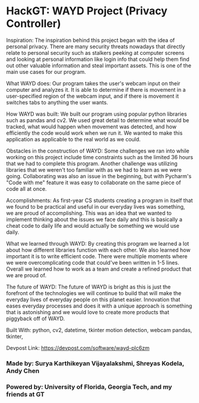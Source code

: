 # HackGT: WAYD Project (Privacy Controller)

Inspiration:		The inspiration behind this project began with the idea of personal privacy. There are many security threats nowadays that directly relate to personal security such as stalkers peeking at computer screens and looking at personal information like login info that could help them find out other valuable information and steal important assets. This is one of the main use cases for our program.

What WAYD does: 		Our program takes the user's webcam input on their computer and analyzes it. It is able to determine if there is movement in a user-specified region of the webcam input, and if there is movement it switches tabs to anything the user wants.

How WAYD was built: 		We built our program using popular python libraries such as pandas and cv2. We used great detail to determine what would be tracked, what would happen when movement was detected, and how efficiently the code would work when we run it. We wanted to make this application as applicable to the real world as we could.

Obstacles in the construction of WAYD: 		Some challenges we ran into while working on this project include time constraints such as the limited 36 hours that we had to complete this program. Another challenge was utilizing libraries that we weren't too familiar with as we had to learn as we were going. Collaborating was also an issue in the beginning, but with Pycharm's "Code with me" feature it was easy to collaborate on the same piece of code all at once.

Accomplishments: 		As first-year CS students creating a program in itself that we found to be practical and useful in our everyday lives was something, we are proud of accomplishing. This was an idea that we wanted to implement thinking about the issues we face daily and this is basically a cheat code to daily life and would actually be something we would use daily.

What we learned through WAYD: 		By creating this program we learned a lot about how different libraries function with each other. We also learned how important it is to write efficient code. There were multiple moments where we were overcomplicating code that could've been written in 1-5 lines. Overall we learned how to work as a team and create a refined product that we are proud of.

The future of WAYD: 		The future of WAYD is bright as this is just the forefront of the technologies we will continue to build that will make the everyday lives of everyday people on this planet easier. Innovation that eases everyday processes and does it with a unique approach is something that is astonishing and we would love to create more products that piggyback off of WAYD.

Built With:
python,
cv2,
datetime, 
tkinter
motion detection,
webcam
pandas,
tkinter,

Devpost Link: https://devpost.com/software/wayd-plc6zm

### Made by: Surya Karthikeyan Vijayalakshmi, Shreyas Kodela, Andy Chen
### Powered by: University of Florida, Georgia Tech, and my friends at GT 
